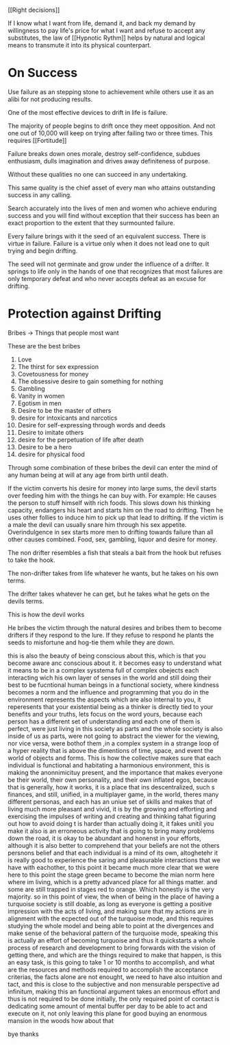 [[Right decisions]]

If I know what I want from life, demand it, and back my demand by willingness to pay life's price for what I want and refuse to accept any substitutes, the law of [[Hypnotic Rythm]] helps by natural and logical means to transmute it into its physical counterpart. 


# On Success


Use failure as an stepping stone to achievement while others use it as an alibi for not producing results.


One of the most effective devices to drift in life is failure.

The majority of people begins to drift once they meet opposition. And not one out of 10,000 will keep on trying after failing two or three times. This requires [[Fortitude]]

Failure breaks down ones morale, destroy self-confidence, subdues  enthusiasm, dulls imagination and drives away definiteness of purpose. 

Without these qualities no one can succeed in any undertaking.


This same quality is the chief asset of every man who attains outstanding success in any calling.

Search accurately into the lives of men and women who achieve enduring success and you will find without exception that their success has been an exact proportion to the extent that they surmounted failure.

Every failure brings with it the seed of an equivalent success. There is virtue in failure. Failure is a virtue only when it does not lead one to quit trying and begin drifting.

The seed will not germinate and grow under the influence of a drifter. It springs to life only in the hands of one that recognizes that most failures are only temporary defeat and who never accepts defeat as an excuse for drifting.


# Protection against Drifting

Bribes -> Things that people most want

These are the best bribes
1. Love
2. The thirst for sex expression
3. Covetousness for money
4. The obsessive desire to gain something for nothing
5. Gambling
6. Vanity in women
7. Egotism in men
8. Desire to be the master of others
9. desire for intoxicants and narcotics
10. Desire for self-expressing through words and deeds
11. Desire to imitate others
12. desire for the perpetuation of life after death
13. Desire to be a hero
14. desire for physical food


Through some combination of these bribes the devil can enter the mind of any human being at will at any age from birth until death.

 If the victim converts his desire for money into large sums, the devil starts over feeding him with the things he can buy with. For example: He causes the person to stuff himself with rich foods. This slows down his thinking capacity, endangers his heart and starts him on the road to drifting. Then he uses other follies to induce him to pick up that lead to drifting. If the victim is a male the devil can usually snare him through his sex appetite.  Overindulgence in sex starts more men to drifting towards failure than all other causes combined. Food, sex, gambling, liquor and desire for money.
 
 The non drifter resembles a fish that steals a bait from the hook but refuses to take the hook.  
 
 The non-drifter takes from life whatever he wants, but he takes on his own terms.
 
 The drifter takes whatever he can get, but he takes what he gets on the devils terms.
 
 This is how the devil works
 
 He bribes the victim through the natural desires and bribes them to become drifters if they respond to the lure. If they refuse to respond he plants the seeds to misfortune and hog-tie them while they are down.






this is also the beauty of being conscious about this, which is that you become aware anc conscious about it. it becomes easy to understand what it means to be in a complex sysstema full of complex obejects each interacting wich his own layer of senses in the world and still doing their best to be fucntional human beings in a functional society, where kindness becomes a norm and the influence and programming that you do in the environment represents the aspects which are also internal to you, it reperesents that your existential being as a thinker is directly tied to your benefits and your truths, lets focus on the word yours, because each person has a different set of understanding and each one of them is perfect, were just living in this society as parts and the whole society is also inside of us as parts, were not going to abstract the viewer for the viewing, nor vice versa, were bothof them ,in a complex system in a strange loop of a hyper reality that is above the dimentions of time, space, and event the world of objects and forms. This is how the collective makes sure that each individual is functional and habitating a harmonious environment, this is making the anonnimicituy present, and the importance that makes everyone be their world, their own personality, and their own inflated egos, because that is generally, how it works, it is a place that ins descentralized, such s finances, and still, unified, in a multiplayer game, in the world, theres many different personas, and each has an uniue set of skills and makes that of living much more pleasant and vivid, it is by the growing and efforting and exercising the impulses of writing and creating and thinking tahat figuring out how to avoid doing t is harder than actually doing it, it fakes unitil you make it also is an erroneous activity that is going to bring many problems down the road, it is okay to be abundant and honenst in your efforts, although it is also better to comprehend that your beliefs are not the others persnons belief and that each individual is a mind of its own, altoghetehr it is really good to experience the saring and pleasurable interactions that we have with eachother, to this point it became much more clear that we were here to   this point the stage green became to become the mian norm here where im living, which is a pretty advanced place for all things matter. and some are still trapped in stages red to orange. Which honestly is the very majority. so in this point of view, the when of being in the place of having a turquoise society is still doable, as long as everyone is getting a positive impression with the acts of living, and making sure that my actions are in alignment with the ecpected out of the turquoise mode, and this requires studying the whole model and being able to point at the divergences and make sense of the behavioral pattern of the turquoise mode, speaking this is actually an effort of becoming turquoise and thus it quickstarts a whole process of research and development to bring forwards with the vision of getting there, and which are the things required to make that happen, is this an easy task, is this going to take 1 or 10 months to accomplish, and what are the resources and methods required to accomplish the acceptance criterias, the facts alone are not enought, we need to have also intuition and tact, and this is close to the subjective and non mensurable perspective ad infinitum, making this an functional argument takes an enormous effort and thus is not required to be done initially, the only required point of contact is dedicating some amount of mental buffer per day to be able to act and execute on it, not only leaving this plane for good buying an enormous mansion in the woods how about that






























bye thanks










